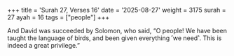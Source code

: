 +++
title = 'Surah 27, Verses 16'
date = '2025-08-27'
weight = 3175
surah = 27
ayah = 16
tags = ["people"]
+++

And David was succeeded by Solomon, who said, “O people! We have been taught the language of birds, and been given everything ˹we need˺. This is indeed a great privilege.”